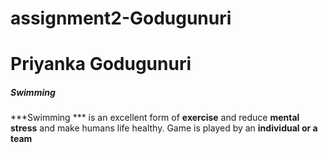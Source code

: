 # assignment2-Godugunuri
# Priyanka Godugunuri
##### Swimming 
***Swimming *** 
is  an excellent form of **exercise** and  reduce **mental stress**  and make humans life  healthy. Game is played by an **individual or a team**   

